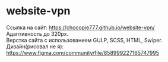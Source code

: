 # website-vpn
Ссылка на сайт: https://chocopie777.github.io/website-vpn/<br />
Адаптивность до 320px.<br />
Верстка сайта с использованием GULP, SCSS, HTML, Swiper.<br />
Дизайн(рисовал не я): https://www.figma.com/community/file/858999227165747995
